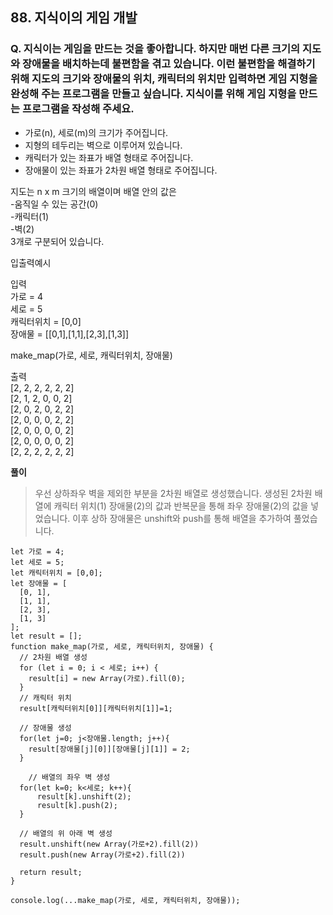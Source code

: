 ## 88. 지식이의 게임 개발

### Q. 지식이는 게임을 만드는 것을 좋아합니다. 하지만 매번 다른 크기의 지도와 장애물을 배치하는데 불편함을 겪고 있습니다. 이런 불편함을 해결하기 위해 지도의 크기와 장애물의 위치, 캐릭터의 위치만 입력하면 게임 지형을 완성해 주는 프로그램을 만들고 싶습니다. 지식이를 위해 게임 지형을 만드는 프로그램을 작성해 주세요.

-   가로(n), 세로(m)의 크기가 주어집니다.
-   지형의 테두리는 벽으로 이루어져 있습니다.
-   캐릭터가 있는 좌표가 배열 형태로 주어집니다.
-   장애물이 있는 좌표가 2차원 배열 형태로 주어집니다.

지도는 n x m 크기의 배열이며 배열 안의 값은  
 -움직일 수 있는 공간(0)  
 -캐릭터(1)  
 -벽(2)  
3개로 구분되어 있습니다.

입출력예시

입력  
가로 = 4  
세로 = 5  
캐릭터위치 = [0,0]  
장애물 = [[0,1],[1,1],[2,3],[1,3]]

make_map(가로, 세로, 캐릭터위치, 장애물)

출력  
[2, 2, 2, 2, 2, 2]  
[2, 1, 2, 0, 0, 2]  
[2, 0, 2, 0, 2, 2]  
[2, 0, 0, 0, 2, 2]  
[2, 0, 0, 0, 0, 2]  
[2, 0, 0, 0, 0, 2]  
[2, 2, 2, 2, 2, 2]

**풀이**

> 우선 상하좌우 벽을 제외한 부분을 2차원 배열로 생성했습니다.
> 생성된 2차원 배열에 캐릭터 위치(1) 장애물(2)의 값과 반복문을 통해 좌우 장애물(2)의 값을 넣었습니다. 이후 상하 장애물은 unshift와 push를 통해 배열을 추가하여 풀었습니다.

```
let 가로 = 4;
let 세로 = 5;
let 캐릭터위치 = [0,0];
let 장애물 = [
  [0, 1],
  [1, 1],
  [2, 3],
  [1, 3]
];
let result = [];
function make_map(가로, 세로, 캐릭터위치, 장애물) {
  // 2차원 배열 생성
  for (let i = 0; i < 세로; i++) {
    result[i] = new Array(가로).fill(0);
  }
  // 캐릭터 위치
  result[캐릭터위치[0]][캐릭터위치[1]]=1;

  // 장애물 생성
  for(let j=0; j<장애물.length; j++){
    result[장애물[j][0]][장애물[j][1]] = 2;
  }

    // 배열의 좌우 벽 생성
  for(let k=0; k<세로; k++){
      result[k].unshift(2);
      result[k].push(2);
  }

  // 배열의 위 아래 벽 생성
  result.unshift(new Array(가로+2).fill(2))
  result.push(new Array(가로+2).fill(2))

  return result;
}

console.log(...make_map(가로, 세로, 캐릭터위치, 장애물));

```
